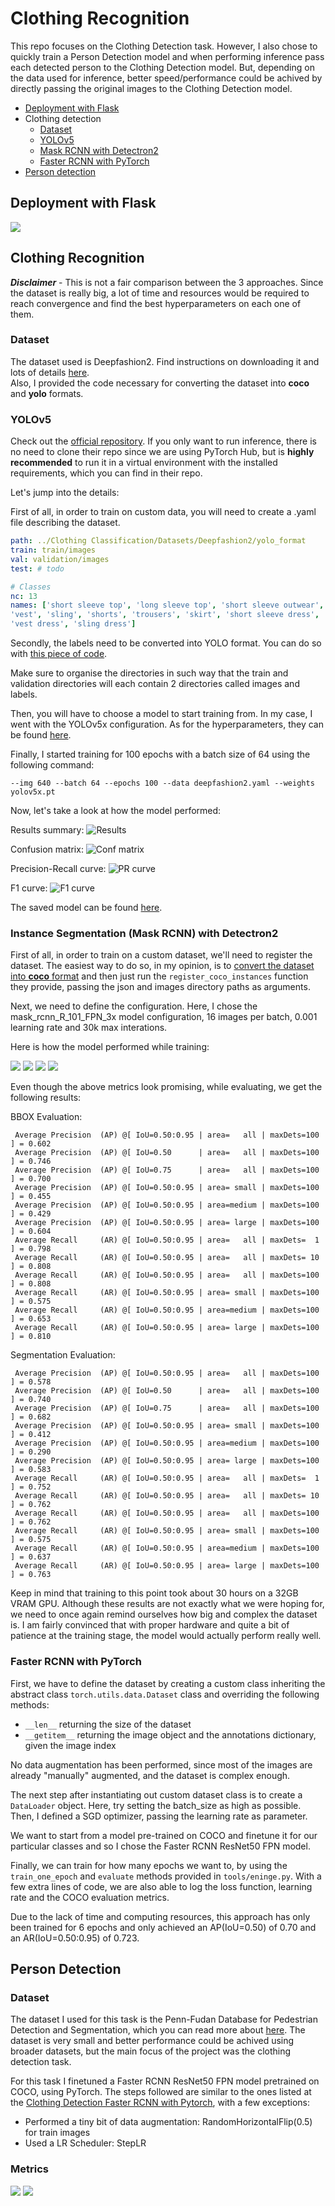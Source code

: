 # Clothing Recognition

This repo focuses on the Clothing Detection task. However, I also chose to quickly train a Person Detection model and when performing inference pass each detected person to the Clothing Detection model. But, depending on the data used for inference, better speed/performance could be achived by directly passing the original images to the Clothing Detection model.
* [Deployment with Flask](#deployment)
* Clothing detection
  * [Dataset](#ds1)
  * [YOLOv5](#ap1)
  * [Mask RCNN with Detectron2](#ap2)
  * [Faster RCNN with PyTorch](#ap3)
* [Person detection](#person-detection)
 
<a name="deployment"/>

## Deployment with Flask
![](https://github.com/cosminbvb/Clothing-Recognition/blob/main/demo.gif)


<a name="clothing-recognition"/>

## Clothing Recognition

***Disclaimer*** - This is not a fair comparison between the 3 approaches. Since the dataset is really big, a lot of time and resources 
would be required to reach convergence and find the best hyperparameters on each one of them.

<a name="ds1"/>

### Dataset
The dataset used is Deepfashion2. Find instructions on downloading it and lots of details [here](https://github.com/switchablenorms/DeepFashion2). <br>
Also, I provided the code necessary for converting the dataset into **coco** and **yolo** formats. 

<a name="ap1"/>

### YOLOv5
Check out the [official repository](https://github.com/ultralytics/yolov5). If you only want to run inference, there is no need to clone their repo since we
are using PyTorch Hub, but is **highly recommended** to run it in a virtual environment with the installed requirements, which you can find in their repo. 

Let's jump into the details:

First of all, in order to train on custom data, you will need to create a .yaml file describing the dataset.

```yaml
path: ../Clothing Classification/Datasets/Deepfashion2/yolo_format
train: train/images
val: validation/images
test: # todo

# Classes
nc: 13
names: ['short sleeve top', 'long sleeve top', 'short sleeve outwear', 'long sleeve outwear',
'vest', 'sling', 'shorts', 'trousers', 'skirt', 'short sleeve dress', 'long sleeve dress',
'vest dress', 'sling dress']
```
Secondly, the labels need to be converted into YOLO format. You can do so with [this piece of code](https://github.com/cosminbvb/Clothing-Recognition/blob/main/Clothing%20Detection%20and%20Classification/deepfashion2_to_yolo.py).

Make sure to organise the directories in such way that the train and validation directories will each contain 2 directories called images and labels.

Then, you will have to choose a model to start training from. In my case, I went with the YOLOv5x configuration. 
As for the hyperparameters, they can be found [here](https://github.com/cosminbvb/Clothing-Recognition/blob/main/Clothing%20Detection%20and%20Classification/SavedRuns/ClothingDetection/yolov5/hyp.yaml).

Finally, I started training for 100 epochs with a batch size of 64 using the following command:
```
--img 640 --batch 64 --epochs 100 --data deepfashion2.yaml --weights yolov5x.pt
```


Now, let's take a look at how the model performed:

Results summary:
![Results](https://github.com/cosminbvb/Clothing-Recognition/blob/main/Clothing%20Detection%20and%20Classification/SavedRuns/ClothingDetection/yolov5/results.png?raw=true)

Confusion matrix:
![Conf matrix](https://github.com/cosminbvb/Clothing-Recognition/blob/main/Clothing%20Detection%20and%20Classification/SavedRuns/ClothingDetection/yolov5/confusion_matrix.png?raw=true)

Precision-Recall curve:
![PR curve](https://github.com/cosminbvb/Clothing-Recognition/blob/main/Clothing%20Detection%20and%20Classification/SavedRuns/ClothingDetection/yolov5/PR_curve.png?raw=true)

F1 curve:
![F1 curve](https://github.com/cosminbvb/Clothing-Recognition/blob/main/Clothing%20Detection%20and%20Classification/SavedRuns/ClothingDetection/yolov5/F1_curve.png?raw=true)

The saved model can be found [here](https://github.com/cosminbvb/Clothing-Recognition/tree/main/Clothing%20Detection%20and%20Classification/SavedRuns/ClothingDetection/yolov5/weights).

<a name="ap2"/>

### Instance Segmentation (Mask RCNN) with Detectron2

First of all, in order to train on a custom dataset, we'll need to register the dataset. The easiest way to do so, in my opinion, is to [convert the dataset into **coco** format](https://github.com/cosminbvb/Clothing-Recognition/blob/main/Clothing%20Detection%20and%20Classification/deepfashion2_to_coco.py) and then just run the ```register_coco_instances``` function they provide, passing the json and images directory paths as arguments.

Next, we need to define the configuration. Here, I chose the mask_rcnn_R_101_FPN_3x model configuration, 16 images per batch, 0.001 learning rate and 30k max interations.

Here is how the model performed while training:

![](https://github.com/cosminbvb/Clothing-Person-Detection/blob/main/Clothing%20Detection%20and%20Classification/SavedRuns/ClothingDetection/detectron2_maskrcnn/fast_rcnn_accuracy.png)
![](https://github.com/cosminbvb/Clothing-Person-Detection/blob/main/Clothing%20Detection%20and%20Classification/SavedRuns/ClothingDetection/detectron2_maskrcnn/mask_rcnn_accuracy.png)
![](https://github.com/cosminbvb/Clothing-Person-Detection/blob/main/Clothing%20Detection%20and%20Classification/SavedRuns/ClothingDetection/detectron2_maskrcnn/loss_mask.png)
![](https://github.com/cosminbvb/Clothing-Person-Detection/blob/main/Clothing%20Detection%20and%20Classification/SavedRuns/ClothingDetection/detectron2_maskrcnn/loss_cls.png)

Even though the above metrics look promising, while evaluating, we get the following results:

BBOX Evaluation:
```
 Average Precision  (AP) @[ IoU=0.50:0.95 | area=   all | maxDets=100 ] = 0.602
 Average Precision  (AP) @[ IoU=0.50      | area=   all | maxDets=100 ] = 0.746
 Average Precision  (AP) @[ IoU=0.75      | area=   all | maxDets=100 ] = 0.700
 Average Precision  (AP) @[ IoU=0.50:0.95 | area= small | maxDets=100 ] = 0.455
 Average Precision  (AP) @[ IoU=0.50:0.95 | area=medium | maxDets=100 ] = 0.429
 Average Precision  (AP) @[ IoU=0.50:0.95 | area= large | maxDets=100 ] = 0.604
 Average Recall     (AR) @[ IoU=0.50:0.95 | area=   all | maxDets=  1 ] = 0.798
 Average Recall     (AR) @[ IoU=0.50:0.95 | area=   all | maxDets= 10 ] = 0.808
 Average Recall     (AR) @[ IoU=0.50:0.95 | area=   all | maxDets=100 ] = 0.808
 Average Recall     (AR) @[ IoU=0.50:0.95 | area= small | maxDets=100 ] = 0.575
 Average Recall     (AR) @[ IoU=0.50:0.95 | area=medium | maxDets=100 ] = 0.653
 Average Recall     (AR) @[ IoU=0.50:0.95 | area= large | maxDets=100 ] = 0.810
```

Segmentation Evaluation:
```
 Average Precision  (AP) @[ IoU=0.50:0.95 | area=   all | maxDets=100 ] = 0.578
 Average Precision  (AP) @[ IoU=0.50      | area=   all | maxDets=100 ] = 0.740
 Average Precision  (AP) @[ IoU=0.75      | area=   all | maxDets=100 ] = 0.682
 Average Precision  (AP) @[ IoU=0.50:0.95 | area= small | maxDets=100 ] = 0.412
 Average Precision  (AP) @[ IoU=0.50:0.95 | area=medium | maxDets=100 ] = 0.290
 Average Precision  (AP) @[ IoU=0.50:0.95 | area= large | maxDets=100 ] = 0.583
 Average Recall     (AR) @[ IoU=0.50:0.95 | area=   all | maxDets=  1 ] = 0.752
 Average Recall     (AR) @[ IoU=0.50:0.95 | area=   all | maxDets= 10 ] = 0.762
 Average Recall     (AR) @[ IoU=0.50:0.95 | area=   all | maxDets=100 ] = 0.762
 Average Recall     (AR) @[ IoU=0.50:0.95 | area= small | maxDets=100 ] = 0.575
 Average Recall     (AR) @[ IoU=0.50:0.95 | area=medium | maxDets=100 ] = 0.637
 Average Recall     (AR) @[ IoU=0.50:0.95 | area= large | maxDets=100 ] = 0.763
```

Keep in mind that training to this point took about 30 hours on a 32GB VRAM GPU. Although these results are not exactly what we were hoping for, we need to once again remind ourselves how big and complex the dataset is. I am fairly convinced that with proper hardware and quite a bit of patience at the training stage, the model would actually perform really well.   

<a name="ap3"/>

### Faster RCNN with PyTorch

First, we have to define the dataset by creating a custom class inheriting the abstract class ```torch.utils.data.Dataset``` class and overriding the following methods:
- ```__len__``` returning the size of the dataset
- ```__getitem__``` returning the image object and the annotations dictionary, given the image index  

No data augmentation has been performed, since most of the images are already "manually" augmented, and the dataset is complex enough.

The next step after instantiating out custom dataset class is to create a ```DataLoader``` object. Here, try setting the batch_size as high as possible. Then, I defined a SGD optimizer, passing the learning rate as parameter.

We want to start from a model pre-trained on COCO and finetune it for our particular classes and so I chose the Faster RCNN ResNet50 FPN model. 

Finally, we can train for how many epochs we want to, by using the ```train_one_epoch``` and ```evaluate``` methods provided in ```tools/eninge.py```. With a few extra lines of code, we are also able to log the loss function, learning rate and the COCO evaluation metrics.  

Due to the lack of time and computing resources, this approach has only been trained for 6 epochs and only achieved an AP(IoU=0.50) of 0.70 and an AR(IoU=0.50:0.95) of 0.723.

<a name="person-detection"/>

## Person Detection

### Dataset
The dataset I used for this task is the Penn-Fudan Database for Pedestrian Detection and Segmentation, which you can read more about [here](https://www.cis.upenn.edu/~jshi/ped_html/). The dataset is very small and better performance could be achived using broader datasets, but the main focus of the project was the clothing detection task.

For this task I finetuned a Faster RCNN ResNet50 FPN model pretrained on COCO, using PyTorch. The steps followed are similar to the ones listed at the [Clothing Detection Faster RCNN with Pytorch](#ap3), with a few exceptions:
- Performed a tiny bit of data augmentation: RandomHorizontalFlip(0.5) for train images
- Used a LR Scheduler: StepLR  

### Metrics
![](https://github.com/cosminbvb/Clothing-Recognition/blob/main/Clothing%20Detection%20and%20Classification/SavedRuns/PersonDetection/pytorch_faster_rcnn/ap.png)
![](https://github.com/cosminbvb/Clothing-Recognition/blob/main/Clothing%20Detection%20and%20Classification/SavedRuns/PersonDetection/pytorch_faster_rcnn/loss_lr.png)
